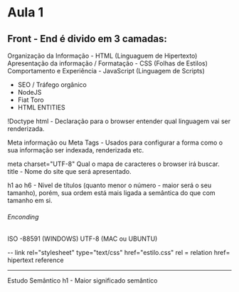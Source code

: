 <h1>Aula 1</h1> 

<h2>Front - End é divido em 3 camadas:</h2>

Organização da Informação - HTML (Linguaguem de Hipertexto)
Apresentação da informação / Formatação - CSS (Folhas de Estilos)
Comportamento e Experiência - JavaScript (Linguagem de Scripts)

- SEO / Tráfego orgânico
- NodeJS
- Fiat Toro
- HTML ENTITIES

!Doctype html - Declaração para o browser entender qual linguagem vai ser renderizada. 

Meta informação ou Meta Tags - Usados para configurar a forma como o sua informação ser indexada, renderizada etc.

meta charset="UTF-8"  Qual o mapa de caracteres o browser irá buscar. 
title - Nome do site que será apresentado.

h1 ao h6 - Nivel de títulos (quanto menor o número - maior será o seu tamanho), porém, sua ordem está mais ligada a semântica do que com tamanho em si.

<h6>Enconding</h6>
ISO -88591 (WINDOWS)
UTF-8 (MAC ou UBUNTU)

--
link rel="stylesheet" type="text/css" href="estilo.css"
rel = relation 
href= hipertext reference


-----

Estudo Semântico
h1 - Maior significado semântico 


